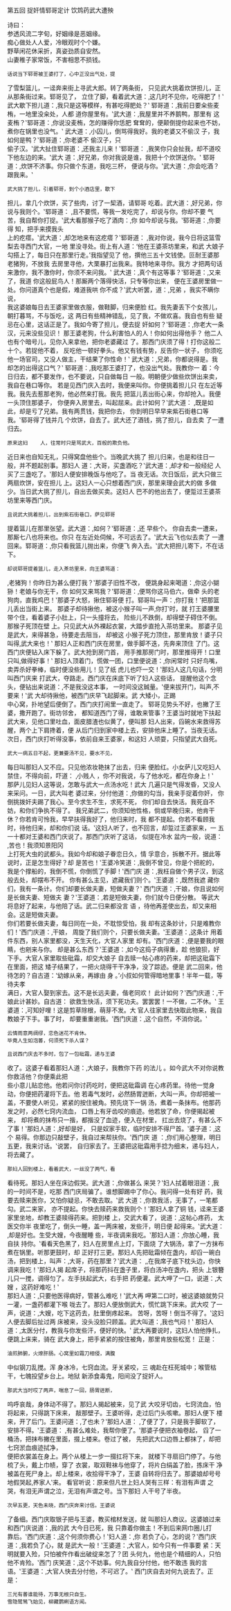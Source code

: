 第五回	 捉奸情郓哥定计	 饮鸩药武大遭殃	  	
 
 
 	 	
诗曰：	 	
  	参透风流二字旬，好姻缘是恶姻缘。	 	
  	痴心做处人人爱，冷眼观时个个嫌。	 	
  	野草闲花休采折，真姿劲质自安然。	 	
  	山妻稚子家常饭，不害相思不损钱。	 	
 
  	话说当下郓哥被王婆打了，心中正没出气处，提	
了雪梨篮儿，一迳奔来街上寻武大郎。转了两条街，
只见武大挑着炊饼担儿，正从那条街过来。郓哥见了，
立住了脚，看着武大道：‚这几时不见你，吃得肥了！‛
武大歇下担儿道：‚我只是这等模样，有甚吃得肥处？‛
郓哥道：‚我前日要籴些麦栯，一地里没籴处，人都
道你屋里有。‛武大道：‚我屋里并不养鹅鸭，那里有 
这麦栯？‛郓哥道：‚你说没麦栯，怎的赚得你恁肥
耷耷的，便颠倒提你起来也不妨，煮你在锅里也没气。‛
武大道：‚小囚儿，倒骂得我好。我的老婆又不偷汉
子，我如何是鸭？‛郓哥道：‚你老婆不	偷汉子，只	
偷子汉。‛武大扯住郓哥道：‚还我主儿来！‛郓哥道：
‚我笑你只会扯我，却不道咬下他左边的来。‛武大
道：‚好兄弟，你对我说是谁，我把十个炊饼送你。‛
郓哥道：‚炊饼不济事。你只做个东道，我吃三杯，
便说与你。‛武大道：‚你会吃酒？跟我来。‛	 	
 
  	武大挑了担儿，引着郓哥，到个小酒店里，歇下	
担儿，拿几个炊饼，买了些肉，讨了一栔酒，请郓哥
吃着。武大道：‚好兄弟，你说与我则个。‛郓哥道：
‚且不要慌，等我一发吃完了，却说与你。你却不要
气苦，我自帮你打捉。‛武大看那猴子吃了酒肉：‚你
如今却说与我。‛郓哥道：‚你要得	知，把手来摸我头	
上的疙瘩。‛武大道：‚却怎地来有这疙瘩？‛郓哥道：
‚我对你说，我今日将这篮雪梨去寻西门大官，一地
里没寻处。街上有人道：‘他在王婆茶坊里来，和武 
大娘子勾搭上了，每日只在那里行走。’我指望见了
他，撰他三五十文钱使。叵耐王婆那老猪狗，不放我
去房里寻他，大栗暴打出我来。我特地来寻你。我方
才把两句话来激你，我不激你时，你须不来问我。‛
武大道：‚真个有这等事？‛郓哥道：‚又来了，我道
你这般屁鸟人！那厮两个落得快活，只专等你出来，
便在王婆房里做一处。你问道真个也是假，难道我哄
你不成？‛武大听罢，道：‚兄弟	，我实不瞒你说，	
我这婆娘每日去王婆家里做衣服，做鞋脚，归来便脸
红。我先妻丢下个女孩儿，朝打暮骂，不与饭吃，这
两日有些精神错乱，见了我，不做欢喜。我自也有些
疑忌在心里，这话正是了。我如今寄了担儿，便去捉
奸如何？‛郓哥道：‚你老大一条汉，元来没些见识！
那王婆老狗，什么利害怕人的人！你如何出得他手？
他二人也有个暗号儿，见你入来拿他，把你老婆藏过
了。那西门庆须了得！打你这般二十个。若捉他不着，
反吃他一顿好拳头。他又有钱有势，反告你一状子，
你须吃他一场官司，又没人做主，干结果了你性命！‛
武大道：‚兄弟，你都说得是。我	却怎的出得这口气？‛ 
郓哥道：‚我吃那王婆打了，也没出气处。我教你一
着：今日归去，都不要发作，也不要说，只自做每日
一般。明朝便少做些炊饼出来卖，我自在巷口等你。
若是见西门庆入去时，我便来叫你。你便挑着担儿只
在左近等我。我先去惹那老狗，他必然来打我。我先
把篮儿丢出街心来，你却抢入。我便一头顶住那婆子，
你便奔入房里去，叫起屈来。此计如何？‛武大道：
‚既是如此，却是亏了兄弟。我有两贯钱，我把你去，
你到明日早早来紫石街巷口等我。‛郓哥得了钱并几
个炊饼，自去了。武大还了酒钱，挑了担儿，自去卖
了一遭归去。	 	
 
  	原来这妇	人，往常时只是骂武大，百般的欺负他。	
近日来也自知无礼，只得窝盘他些个。当晚武大挑了
担儿归来，也是和往日一般，并不题起别事。那妇人
道：‚大哥，买盏酒吃？‛武大道：‚却才和一般经纪
人买了三盏吃了。‛那妇人便安排晚饭与他吃了。当
夜无话。次日饭后，武大只做三两扇炊饼，安在担儿
上。这妇人一心只想着西门庆，那里来理会武大的做 
多做少。当日武大挑了担儿，自出去做买卖。这妇人
巴不的他出去了，便踅过王婆茶坊里来等西门庆。	 	
 
  	且说武大挑着担儿，出到紫石街巷口，萨见郓哥	
提着篮儿在那里张望。武大道：‚如何？‛郓哥道：‚还
早些个。	你自去卖一遭来，那厮七八也将来也。你只	
在左近处伺候，不可远去了。‛武大云飞也似去卖了
一遭回来。郓哥道：‚你只看我篮儿抛出来，你便飞
奔入去。‛武大把担儿寄下，不在话下。	 	
 
  	却说郓哥提着篮儿，走入茶坊里来，向王婆骂道：	
‚老猪狗！你昨日为甚么便打我？‛那婆子旧性不改，
便跳身起来喝道：‚你这小猢狲！老娘与你无干，你
如何又来骂我？‛郓哥道：‚便骂你这马伯六，做牵
头的老狗肉，直我鸡巴！‛那婆子大怒，揪住郓哥便
打。郓哥叫一声：‚你打我！‛把那篮儿丢出当街上来。
那婆子却待揪他，被这小猴子叫一声‚你打‛时，就
打王婆腰里带个住，看着婆子小肚上，只一头撞将去，
险些儿不跌倒，却得壁子碍住不倒。那猴子死顶在壁 
上。只见武大从外裸起衣裳，大踏步直抢入茶坊里来。
那婆子见是武大，来得甚急，待要走去阻当，	却被这	
小猴子死力顶住，那里肯放！婆子只叫得‚武大来也！‛
那妇人正和西门庆在房里，做手脚不迭，先奔来顶住
了门。这西门庆便钻入床下躲了。武大抢到房门首，
用手推那房门时，那里推得开！口里只叫‚做得好事！‛
那妇人顶着门，慌做一团，口里便说道：‚你闲常时
只好鸟嘴，卖弄杀好拳棒，临时便没些用儿！见了纸
虎儿也吓一交！‛那妇人这几句话，分明叫西门庆来
打武大，夺路走。西门庆在床底下听了妇人这些话，
提醒他这个念头，便钻出来说道：‚不是我没这本事，
一时间没这臹量。‛便来拔开门，叫声‚不要来！‛武
大却待揪他，被西门庆早飞起脚来。武	大矮小，正踢	
中心窝，扑地望后便倒了。西门庆打闹里一直走了。
郓哥见势头不好，也撇了王婆，撒开跑了。街坊邻舍，
都知道西门了得，谁敢来管事？王婆当时就地下扶起
武大来，见他口里吐血，面皮腊渣也似黄了，便叫那
妇人出来，舀碗水来救得苏醒，两个上下肩搀着，便
从后门归到家中楼上去，安排他床上睡了。当夜无话。 
次日，西门庆打听得没事，依前自来王婆家，和这妇
人顽耍，只指望武大自死。	 	
 
  	武大一病五日不起，更兼要汤不见，要水不见，	
每日叫那妇人又不应。只见他浓妆艳抹了出去，归来
便脸红。小女萨儿又吃妇人禁住，不得向前，吓道：
‚小贱人	，你不对我说，与了他水吃，都在你身上！‛	
那萨儿见妇人这等说，怎敢与武大一点汤水吃！武大
几遍只是气得发昏，又没人来采问。一日，武大叫老
婆过来，分付他道：‚你做的勾当，我亲手捉着你奸，
你倒挑拨奸夫踢了我心。至今求生不生，求死不死，
你们却自去快活。我死自不妨，和你们争执不得了。
我兄弟武二，你须知他性格，倘或早晚归来，他肯干
休？你若肯可怜我，早早扶得我好了，他归来时，我
都不提起。你若不看顾我时，待他归来，却和你们说
话。‛这妇人听了，也不回言，却踅过王婆家来，一
五一十都对王婆和西门庆说了。那西门庆听了这话，
似提在冷水	盆内一般，说道：‚苦也！我须知景阳冈	
上打死大虫的武都头。我如今却和娘子眷恋日久，情 
孚意合，拆散不开。据此等说时，正是怎生得好？却
是苦也！‛王婆冷笑道：‚我倒不曾见，你是个把舵的，
我是个撑船的，我倒不慌，你倒慌了手脚！‛西门庆
道：‚我枉自做个男子汉，到这般去处，却摆布不开。
你有甚么主见，遮藏我们则个。‛王婆道：‚既然我遮
藏你们，我有一条计。你们却要长做夫妻，短做夫妻？‛
西门庆道：‚干娘，你且说如何是长做夫妻、短做夫
妻？‛王婆道：‚若是短做夫妻，你们就今日便分散。
等武大将息好了起来，与他陪了话。武二归来都没言
语	，待他再差使出去，却又来相会。这是短做夫妻。	
你们若要长做夫妻，每日同在一处，不耽惊受怕，我
却有这条妙计，只是难教你们！‛西门庆道：‚干娘，
周旋了我们则个，只要长做夫妻。‛王婆道：‚这条计
用着件东西，别人家里都没，天生天化，大官人家里
却有。‛西门庆道：‚便是要我的眼睛，也剜来与你。
却是甚么东西？‛王婆道：‚如今这捣子病得重，趁
他狼狈，好下手。大官人家里取些砒霜，却交大娘子
自去赎一帖心疼的药来，却把这砒霜下在里面，把这
矮子结果了，一把火烧得干干净净，没了踪迹。便是 
武二回来，他待怎的？自古道：‘幼嫁从亲，再嫁由
身	。’小叔如何管得暗地里事！半年一载，等待夫孝	
满日，大官人娶到家去。这不是长远夫妻，偕老同欢！
此计如何？‛西门庆道：‚干娘此计甚妙。自古道：
欲救生快活，须下死功夫。罢罢罢！一不做，二不休。‛
王婆道：‚可知好哩！这是剪草除根，萌芽不发。大
官人往家里去快取此物来，我自教娘子下手。事了时，
却要重重谢我。‛西门庆道：‚这个自然，不消你说。‛	 	
 
  	云情雨意两绸缪，恋色迷花不肯休。	 	
  	毕竟人生如泡萫，何须死下杀人谋？	 	
 
  	且说西门庆去不多时，包了一包砒霜，递与王婆	
收了。这婆子看着那妇人道：‚大娘子，我教你下药
的法儿	。如今武大不对你说教你救活他？你便乘此把	
些小意儿贴恋他。他若问你讨药吃时，便把这砒霜调
在心疼药里。待他一觉身动，你便把药灌将下去。他
若毒气发时，必然肠胃迸断，大叫一声。你却把被一
盖，不要使人听见，紧紧的按住被角。预先烧下一锅 
汤，煮着一条抹布。他那药发之时，必然七窍内流血，
口唇上有牙齿咬的痕迹。他若放了命，你便揭起被来，
却将煮的抹布只一揩，都揩没了血迹，便入在材里，
扛出去烧了，有甚么不了事！‛那妇人道：‚好却是好，
只是奴家手软，临时安排不得尸首。‛婆子道：‚这个
易得。你那边只敲壁子，我自过来帮扶你。‛西门庆
道	：‚你们用心整理，明日五更，我来讨话。‛说罢，	
自归家去了。王婆把这砒霜用手捻为细末，递与妇人，
将去藏了。	 	
 
  	那妇人回到楼上，看着武大，一丝没了两气，看	
看待死。那妇人坐在床边假哭。武大道：‚你做甚么
来哭？‛妇人拭着眼泪道：‚我的一时间不是，吃那
西门庆局骗了。谁想脚踢中了你心。我问得一处有好
药，我要去赎来医你，又怕你疑忌，不敢去取。‛武
大道：‚你救我活，无事了，一笔都勾。武二来家，
亦不提起。你快去赎药来救我则个！‛那妇人拿了铜
钱，迳来王婆家里坐地，却教王婆赎得药来。把到楼
上，交武大看了，说道：‚这帖心疼药，	太医交你半 
夜里吃了，倒头一睡，盖一两床被，发些汗，明日便
起得来。‛武大道：‚却是好也。生受大嫂，今夜醒睡
些，半夜调来我吃。‛那妇人道：‚你放心睡，我自扶
持你。‛看看天色黑了，妇人在房里点上灯，下面烧
了大锅汤，拿了一方抹布煮在锅里。听那更鼓时，却
正好打三更。那妇人先把砒霜倾在盏内，却舀一碗白
汤，把到楼上，叫声：‚大哥，药在那里？‛武大道：
‚‚在我席子底下枕头边，你快调来我吃！‛那妇人揭
起席子，将那药抖在盏子里，将白汤冲在盏内，把头
上银簪儿只一搅，调得匀了。左手扶起武大，右手把
药便灌。武大呷了一口，说道：‚大嫂	，这药好难吃！‛	
那妇人道：‚只要他医得病好，管甚么难吃！‛武大再
呷第二口时，被这婆娘就势只一灌，一盏药都灌下喉
咙去了。那妇人便放倒武大，慌忙跳下床来。武大哎
了一声，说道：‚大嫂，吃下这药去，肚里倒疼起来。
苦呀，苦呀！倒当不得了。‛这妇人便去脚后扯过两
床被来，没头没脸只顾盖。武大叫道：‚我也气闷！‛
那妇人道：‚太医分付，教我与你发些汗，便好的快。‛
武大再要说时，这妇人怕他挣扎，便跳上床来，骑在 
武大身上，把手紧紧的按住被角，那里肯放些松宽！
正是：	 	
 
  	油煎肺腑，火燎肝肠。心窝里如霜刀相侵，满腹	
中似钢刀乱搅。浑	身冰冷，七窍血流。牙关紧咬，三	
魂赴在枉死城中；喉管枯干，七魄投望乡台上。地狱
新添食毒鬼，阳间没了捉奸人。	 	
 
  	那武大当时哎了两声，喘息了一回，肠胃迸断，	
呜呼哀哉，身体动不得了。那妇人揭起被来，见了武
大咬牙切齿，七窍流血，怕将起来，只得跳下床来，
敲那壁子。王婆听得，走过后门头咳嗽。那妇人便下
楼来，开了后门。王婆问道：‚了也未？‛那妇人道：
‚了便了了，只是我手脚软了，安排不得。‛王婆道：
‚有甚么难处，我帮你便了。‛那婆子便把衣袖卷起，
舀了一桶汤，把抹布撇在里面，掇上楼来。卷过了被，
先把武大口边唇上都抹了，却把	七窍淤血痕迹拭净，	
便把衣裳盖在身上。两个从楼上一步一掇扛将下来，
就楼下寻扇旧门停了。与他梳了头，戴上巾帻，穿了 
衣裳，取双鞋袜与他穿了，将片白绢盖了脸，拣床干
净被盖在死尸身上。却上楼来，收拾得干净了，王婆
自转将归去了。那婆娘却号号地假哭起‚养家人‛来。
看官听说：原来但凡世上妇人哭有三样：有泪有声谓
之哭，有泪无声谓之泣，无泪有声谓之号。当下那妇
人干号了半夜。	 	
 
  	次早五更，天色未晓，西门庆奔来讨信。王婆说	
了备细。西门庆取银子把与王婆，教买棺材发送，就
叫那妇人商议。这婆娘过来和西门庆说道：‚我的武
大今日已死，我	只靠着你做主！不到后来网巾圈儿打	
靠后。‛西门庆道：‚这个何须你费心！‛妇人道：‚你
若负了心，怎的说？‛西门庆道：‚我若负了心，就
是武大一般！‛王婆道：‚大官人，如今只有一件事要
紧：天明就要入殓，只怕被仵作看出破绽来怎了？团
头何九，他也是个精细的人，只怕他不肯殓。‛西门
庆笑道：‚这个不妨事。何九我自分付他，他不敢违
我的言语。‛王婆道：‚大官人快去分付他，不可迟了。‛
西门庆自去对何九说去了。正是：	  
 
  	三光有萫谁能待，万事无根只自生。	 	
  	雪隐鹭鸶飞始见，柳藏鹦梸语方闻。	 	 	
 
